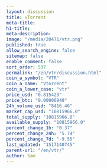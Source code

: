 ```yaml
---
layout: discussion
title: vTorrent
meta-title: 
h1-title: 
meta-description: 
image: "/media/20471/vtr.png"
published: true
allow_search_engine: false
sitemap: false
enable_comment: false
sort_order: 537
permalink: "/en/vtr/discussion.html"
coin_a_symbol: "VTR"
coin_a_name: "Vtorrent"
coin_a_lower_case: "vtr"
price_usd: "0.815423"
price_btc: "0.00006940"
24h_volume_usd: "8416.46"
market_cap_usd: "10815966.0"
total_supply: "10815966.0"
available_supply: "10815966.0"
percent_change_1h: "0.37"
percent_change_24h: "5.74"
percent_change_7d: "-9.55"
last_updated: "1517140745"
parent-url: "/en/vtr/"
author: Sam
---
```


